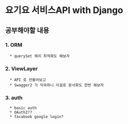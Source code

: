 

#   요기요 서비스API with Django 

## 공부해야할 내용 

### 1. ORM 
      * querySet 쿼리 최적화도 해보자

### 2. ViewLayer
      * API 로 만들어보고 
      * Swagger2 가 익숙하니 이걸로 문서화도 한번 해보자

### 3. auth
      * basic auth
      * OAuth2??
      * facabook google login?
